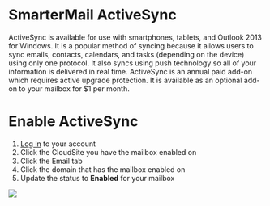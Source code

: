 # SmarterMail ActiveSync

 ActiveSync is available for use with smartphones, tablets, and Outlook 2013 for Windows. It is a popular method of syncing because it allows users to sync emails, contacts, calendars, and tasks (depending on the device) using only one protocol. It also syncs using push technology so all of your information is delivered in real time. ActiveSync is an annual paid add-on which requires active upgrade protection. It is available as an optional add-on to your mailbox for $1 per month.

#  Enable ActiveSync
1. [Log in](https://my.gearhost.com) to your account
2. Click the CloudSite you have the mailbox enabled on
3. Click the Email tab
4. Click the domain that has the mailbox enabled on
5. Update the status to **Enabled** for your mailbox

![](https://raw.githubusercontent.com/GearHost/docs/master/Images/activesync.png)